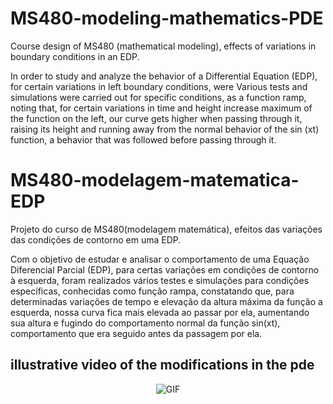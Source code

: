# MS480-modeling-mathematics-PDE
Course design of MS480 (mathematical modeling), effects of variations in boundary conditions in an EDP.

In order to study and analyze the behavior of a Differential Equation
(EDP), for certain variations in left boundary conditions, were
Various tests and simulations were carried out for specific conditions, as a function
ramp, noting that, for certain variations in time and height increase
maximum of the function on the left, our curve gets higher when passing through it, raising
its height and running away from the normal behavior of the sin (xt) function, a behavior that was
followed before passing through it.


# MS480-modelagem-matematica-EDP
Projeto do curso de MS480(modelagem matemática), efeitos das variações das condições de contorno em uma EDP.

Com o objetivo de estudar e analisar o comportamento de uma Equação Diferencial
Parcial (EDP), para certas variações em condições de contorno à esquerda, foram
realizados vários testes e simulações para condições específicas, conhecidas como função
rampa, constatando que, para determinadas variações de tempo e elevação da altura
máxima da função a esquerda, nossa curva fica mais elevada ao passar por ela, aumentando
sua altura e fugindo do comportamento normal da função sin(xt), comportamento que era
seguido antes da passagem por ela.

## illustrative video of the modifications in the pde 
<p align="center">
<img align="center" alt="GIF" src="https://github.com/MatheusAraujoSouza/MS480-Modelagem-Matematica-EDP--modeling-mathematics-PDE-/blob/main/gif%20fouriest%20series.gif" />
  
  
